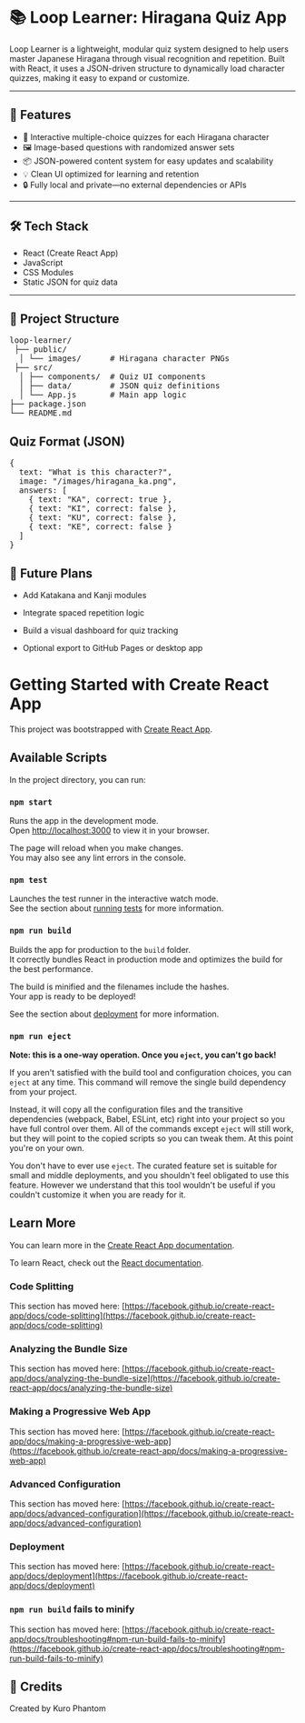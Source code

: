 # 📚 Loop Learner: Hiragana Quiz App

Loop Learner is a lightweight, modular quiz system designed to help users master Japanese Hiragana through visual recognition and repetition. Built with React, it uses a JSON-driven structure to dynamically load character quizzes, making it easy to expand or customize.

---

## 🚀 Features

- 🧠 Interactive multiple-choice quizzes for each Hiragana character  
- 🖼️ Image-based questions with randomized answer sets  
- 📦 JSON-powered content system for easy updates and scalability  
- 💡 Clean UI optimized for learning and retention  
- 🔒 Fully local and private—no external dependencies or APIs

---

## 🛠️ Tech Stack

- React (Create React App)  
- JavaScript  
- CSS Modules  
- Static JSON for quiz data

---

## 📁 Project Structure
<pre>
loop-learner/
 ├── public/
  │ └── images/      # Hiragana character PNGs 
 ├── src/
  │ ├── components/  # Quiz UI components 
  │ ├── data/        # JSON quiz definitions 
  │ └── App.js       # Main app logic 
├── package.json 
└── README.md
</pre>

## Quiz Format (JSON)
<pre>
{
  text: "What is this character?",
  image: "/images/hiragana_ka.png",
  answers: [
    { text: "KA", correct: true },
    { text: "KI", correct: false },
    { text: "KU", correct: false },
    { text: "KE", correct: false }
  ]
}
</pre>


## 🧠 Future Plans

- Add Katakana and Kanji modules

- Integrate spaced repetition logic

- Build a visual dashboard for quiz tracking

- Optional export to GitHub Pages or desktop app

# Getting Started with Create React App

This project was bootstrapped with [Create React App](https://github.com/facebook/create-react-app).

## Available Scripts

In the project directory, you can run:

### `npm start`

Runs the app in the development mode.\
Open [http://localhost:3000](http://localhost:3000) to view it in your browser.

The page will reload when you make changes.\
You may also see any lint errors in the console.

### `npm test`

Launches the test runner in the interactive watch mode.\
See the section about [running tests](https://facebook.github.io/create-react-app/docs/running-tests) for more information.

### `npm run build`

Builds the app for production to the `build` folder.\
It correctly bundles React in production mode and optimizes the build for the best performance.

The build is minified and the filenames include the hashes.\
Your app is ready to be deployed!

See the section about [deployment](https://facebook.github.io/create-react-app/docs/deployment) for more information.

### `npm run eject`

**Note: this is a one-way operation. Once you `eject`, you can't go back!**

If you aren't satisfied with the build tool and configuration choices, you can `eject` at any time. This command will remove the single build dependency from your project.

Instead, it will copy all the configuration files and the transitive dependencies (webpack, Babel, ESLint, etc) right into your project so you have full control over them. All of the commands except `eject` will still work, but they will point to the copied scripts so you can tweak them. At this point you're on your own.

You don't have to ever use `eject`. The curated feature set is suitable for small and middle deployments, and you shouldn't feel obligated to use this feature. However we understand that this tool wouldn't be useful if you couldn't customize it when you are ready for it.

## Learn More

You can learn more in the [Create React App documentation](https://facebook.github.io/create-react-app/docs/getting-started).

To learn React, check out the [React documentation](https://reactjs.org/).

### Code Splitting

This section has moved here: [https://facebook.github.io/create-react-app/docs/code-splitting](https://facebook.github.io/create-react-app/docs/code-splitting)

### Analyzing the Bundle Size

This section has moved here: [https://facebook.github.io/create-react-app/docs/analyzing-the-bundle-size](https://facebook.github.io/create-react-app/docs/analyzing-the-bundle-size)

### Making a Progressive Web App

This section has moved here: [https://facebook.github.io/create-react-app/docs/making-a-progressive-web-app](https://facebook.github.io/create-react-app/docs/making-a-progressive-web-app)

### Advanced Configuration

This section has moved here: [https://facebook.github.io/create-react-app/docs/advanced-configuration](https://facebook.github.io/create-react-app/docs/advanced-configuration)

### Deployment

This section has moved here: [https://facebook.github.io/create-react-app/docs/deployment](https://facebook.github.io/create-react-app/docs/deployment)

### `npm run build` fails to minify

This section has moved here: [https://facebook.github.io/create-react-app/docs/troubleshooting#npm-run-build-fails-to-minify](https://facebook.github.io/create-react-app/docs/troubleshooting#npm-run-build-fails-to-minify)

## 🐾 Credits
Created by Kuro Phantom
